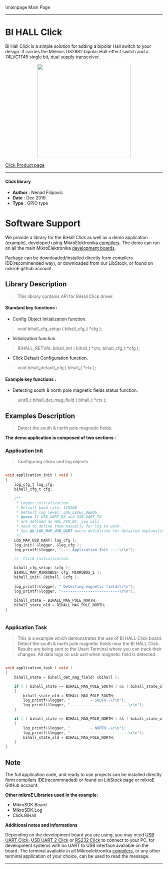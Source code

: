 \mainpage Main Page
 
 

---
# BI HALL Click

Bi Hall Click is a simple solution for adding a bipolar Hall switch to your design. It carries the Melexis US2882 bipolar Hall-effect switch and a 74LVC1T45 single bit, dual supply transceiver.

<p align="center">
  <img src="https://download.mikroe.com/images/click_for_ide/bihall_click.png" height=300px>
</p>

[Click Product page](https://www.mikroe.com/bi-hall-click)

---


#### Click library 

- **Author**        : Nenad Filipovic
- **Date**          : Dec 2019.
- **Type**          : GPIO type


# Software Support

We provide a library for the BiHall Click 
as well as a demo application (example), developed using MikroElektronika 
[compilers](https://shop.mikroe.com/compilers). 
The demo can run on all the main MikroElektronika [development boards](https://shop.mikroe.com/development-boards).

Package can be downloaded/installed directly form compilers IDE(recommended way), or downloaded from our LibStock, or found on mikroE github account. 

## Library Description

> This library contains API for BiHall Click driver.

#### Standard key functions :

- Config Object Initialization function.
> void bihall_cfg_setup ( bihall_cfg_t *cfg ); 
 
- Initialization function.
> BIHALL_RETVAL bihall_init ( bihall_t *ctx, bihall_cfg_t *cfg );

- Click Default Configuration function.
> void bihall_default_cfg ( bihall_t *ctx );


#### Example key functions :

- Detecting south & north pole magnetic fields status function.
> uint8_t bihall_det_mag_field ( bihall_t *ctx );

## Examples Description

> 
> Detect the south & north pole magnetic fields.
> 

**The demo application is composed of two sections :**

### Application Init 

>
> Configuring clicks and log objects.
> 

```c

void application_init ( void )
{
    log_cfg_t log_cfg;
    bihall_cfg_t cfg;

    /** 
     * Logger initialization.
     * Default baud rate: 115200
     * Default log level: LOG_LEVEL_DEBUG
     * @note If USB_UART_RX and USB_UART_TX 
     * are defined as HAL_PIN_NC, you will 
     * need to define them manually for log to work. 
     * See @b LOG_MAP_USB_UART macro definition for detailed explanation.
     */
    LOG_MAP_USB_UART( log_cfg );
    log_init( &logger, &log_cfg );
    log_printf(&logger, "---- Application Init ----\r\n");

    //  Click initialization.

    bihall_cfg_setup( &cfg );
    BIHALL_MAP_MIKROBUS( cfg, MIKROBUS_1 );
    bihall_init( &bihall, &cfg );
    
    log_printf(&logger, " Detecting magnetic fields\r\n");
    log_printf(&logger, "--------------------------\r\n");
    
    bihall_state = BIHALL_MAG_POLE_NORTH;
    bihall_state_old = BIHALL_MAG_POLE_NORTH;
}
  
```

### Application Task

>
> This is a example which demonstrates the use of BI HALL Click board.
> Detect the south & north pole magnetic fields near the BI HALL Click.
> Results are being sent to the Usart Terminal where you can track their changes.
> All data logs on usb uart when magnetic field is detected.
> 

```c

void application_task ( void )
{
    bihall_state = bihall_det_mag_field( &bihall );

    if ( ( bihall_state == BIHALL_MAG_POLE_SOUTH ) && ( bihall_state_old == BIHALL_MAG_POLE_NORTH ) )
    {
        bihall_state_old = BIHALL_MAG_POLE_SOUTH;
        log_printf(&logger, "         ~ SOUTH ~\r\n");
        log_printf(&logger, "--------------------------\r\n");
    }

    if ( ( bihall_state == BIHALL_MAG_POLE_NORTH ) && ( bihall_state_old == BIHALL_MAG_POLE_SOUTH ) )
    {
        log_printf(&logger, "         ~ NORTH ~\r\n");
        log_printf(&logger, "--------------------------\r\n");
        bihall_state_old = BIHALL_MAG_POLE_NORTH;
    }
} 

```

## Note

The full application code, and ready to use projects can be  installed directly form compilers IDE(recommneded) or found on LibStock page or mikroE GitHub accaunt.

**Other mikroE Libraries used in the example:** 

- MikroSDK.Board
- MikroSDK.Log
- Click.BiHall

**Additional notes and informations**

Depending on the development board you are using, you may need 
[USB UART Click](https://shop.mikroe.com/usb-uart-click), 
[USB UART 2 Click](https://shop.mikroe.com/usb-uart-2-click) or 
[RS232 Click](https://shop.mikroe.com/rs232-click) to connect to your PC, for 
development systems with no UART to USB interface available on the board. The 
terminal available in all Mikroelektronika 
[compilers](https://shop.mikroe.com/compilers), or any other terminal application 
of your choice, can be used to read the message.



---
